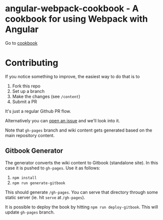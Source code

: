 # angular-webpack-cookbook - A cookbook for using Webpack with Angular

Go to [cookbook](https://dmachat.github.io/angular-webpack-cookbook)

# Contributing
If you notice something to improve, the easiest way to do that is to

1. Fork this repo
2. Set up a branch
3. Make the changes (see `/content`)
4. Submit a PR

It's just a regular Github PR flow.

Alternatively you can [open an issue](https://github.com/dmachat/angular-webpack-cookbook/issues/new) and we'll look into it.

Note that `gh-pages` branch and wiki content gets generated based on the main repository content.

## Gitbook Generator

The generator converts the wiki content to Gitbook (standalone site). In this case it is pushed to `gh-pages`. Use it as follows:

1. `npm install`
2. `npm run generate-gitbook`

This should generate `/gh-pages`. You can serve that directory through some static server (ie. hit `serve` at `/gh-pages`).

It is possible to deploy the book by hitting `npm run deploy-gitbook`. This will update `gh-pages` branch.
